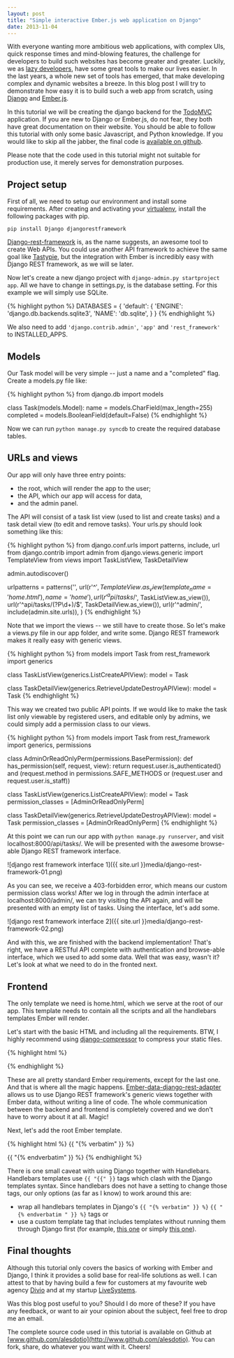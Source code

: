 ```yaml
---
layout: post
title: "Simple interactive Ember.js web application on Django"
date: 2013-11-04
---
```


With everyone wanting more ambitious web applications, with complex UIs, quick response times and mind-blowing features, the challenge for developers to build such websites has become greater and greater. Luckily, we as [lazy developers](http://developerexcuses.com/), have some great tools to make our lives easier. In the last years, a whole new set of tools has emerged, that make developing complex and dynamic websites a breeze. In this blog post I will try to demonstrate how easy it is to build such a web app from scratch, using [Django](https://www.djangoproject.com/) and [Ember.js](http://emberjs.com/).

In this tutorial we will be creating the django backend for the [TodoMVC](http://todomvc.com/) application. If you are new to Django or Ember.js, do not fear, they both have great documentation on their website. You should be able to follow this tutorial with only some basic Javascript, and Python knowledge. If you would like to skip all the jabber, the final code is [available on github](http://www.github.com/alesdotio).

Please note that the code used in this tutorial might not suitable for production use, it merely serves for demonstration purposes.


## Project setup

First of all, we need to setup our environment and install some requirements. After creating and activating your [virtualenv](http://docs.python-guide.org/en/latest/dev/virtualenvs/), install the following packages with pip.

	pip install Django djangorestframework

[Django-rest-framework](http://django-rest-framework.org/) is, as the name suggests, an awesome tool to create Web APIs. You could use another API framework to achieve the same goal like [Tastypie](http://django-tastypie.readthedocs.org/), but the integration with Ember is incredibly easy with Django REST framework, as we will se later.

Now let's create a new django project with ``django-admin.py startproject app``. All we have to change in settings.py, is the database setting. For this example we will simply use SQLite.

{% highlight python %}
DATABASES = {
    'default': {
        'ENGINE': 'django.db.backends.sqlite3',
        'NAME': 'db.sqlite',
    }
}
{% endhighlight %}

We also need to add ``'django.contrib.admin'``, ``'app'`` and ``'rest_framework'`` to INSTALLED_APPS.


## Models

Our Task model will be very simple -- just a name and a "completed" flag. Create a models.py file like:

{% highlight python %}
from django.db import models

class Task(models.Model):
    name = models.CharField(max_length=255)
    completed = models.BooleanField(default=False)
{% endhighlight %}

Now we can run ``python manage.py syncdb`` to create the required database tables.


## URLs and views

Our app will only have three entry points:
* the root, which will render the app to the user;
* the API, which our app will access for data,
* and the admin panel.

The API will consist of a task list view (used to list and create tasks) and a task detail view (to edit and remove tasks). Your urls.py should look something like this:

{% highlight python %}
from django.conf.urls import patterns, include, url
from django.contrib import admin
from django.views.generic import TemplateView
from views import TaskListView, TaskDetailView

admin.autodiscover()

urlpatterns = patterns('',
    url(r'^$', TemplateView.as_view(template_name='home.html'), name='home'),
    url(r'^api/tasks/$', TaskListView.as_view()),
    url(r'^api/tasks/(?P<pk>\d+)/$', TaskDetailView.as_view()),
    url(r'^admin/', include(admin.site.urls)),
)
{% endhighlight %}

Note that we import the views -- we still have to create those. So let's make a views.py file in our app folder, and write some. Django REST framework makes it really easy with generic views.

{% highlight python %}
from models import Task
from rest_framework import generics

class TaskListView(generics.ListCreateAPIView):
    model = Task

class TaskDetailView(generics.RetrieveUpdateDestroyAPIView):
    model = Task
{% endhighlight %}

This way we created two public API points. If we would like to make the task list only viewable by registered users, and editable only by admins, we could simply add a permission class to our views.

{% highlight python %}
from models import Task
from rest_framework import generics, permissions


class AdminOrReadOnlyPerm(permissions.BasePermission):
    def has_permission(self, request, view):
        return request.user.is_authenticated() and (request.method in permissions.SAFE_METHODS or (request.user and request.user.is_staff))


class TaskListView(generics.ListCreateAPIView):
    model = Task
    permission_classes = [AdminOrReadOnlyPerm]


class TaskDetailView(generics.RetrieveUpdateDestroyAPIView):
    model = Task
    permission_classes = [AdminOrReadOnlyPerm]
{% endhighlight %}

At this point we can run our app with ``python manage.py runserver``, and visit localhost:8000/api/tasks/. We will be presented with the awesome browse-able Django REST framework interface.

![django rest framework interface 1]({{ site.url }}media/django-rest-framework-01.png)

As you can see, we receive a 403-forbidden error, which means our custom permission class works! After we log in through the admin interface at localhost:8000/admin/, we can try visiting the API again, and will be presented with an empty list of tasks. Using the interface, let's add some.

![django rest framework interface 2]({{ site.url }}media/django-rest-framework-02.png)

And with this, we are finished with the backend implementation! That's right, we have a RESTful API complete with authentication and browse-able interface, which we used to add some data. Well that was easy, wasn't it? Let's look at what we need to do in the fronted next.


## Frontend

The only template we need is home.html, which we serve at the root of our app. This template needs to contain all the scripts and all the handlebars templates Ember will render.

Let's start with the basic HTML and including all the requirements. BTW, I highly recommend using [django-compressor](https://github.com/jezdez/django_compressor) to compress your static files.

{% highlight html %}
<!doctype html>
<html>
<head></head>
<body>
    <script src="http://code.jquery.com/jquery-1.10.2.min.js"></script>
    <script src="http://builds.emberjs.com/handlebars-1.0.0.js"></script>
    <script src="http://builds.emberjs.com/tags/v1.1.2/ember.min.js"></script>
    <script src="http://builds.emberjs.com/beta/ember-data.min.js"></script>
    <script src="http://cdnjs.cloudflare.com/ajax/libs/ember-data-django-rest-adapter/0.13.1/ember-data-django-rest-adapter.min.js"></script>
</body>
</html>
{% endhighlight %}

These are all pretty standard Ember requirements, except for the last one. And that is where all the magic happens. [Ember-data-django-rest-adapter](https://github.com/toranb/ember-data-django-rest-adapter/) allows us to use Django REST framework's generic views together with Ember data, without writing a line of code. The whole communication between the backend and frontend is completely covered and we don't have to worry about it at all. Magic!


Next, let's add the root Ember template.

{% highlight html %}
{{ "{% verbatim" }} %}
<script type="text/x-handlebars-template">
    {{ "{{" }}outlet}}
</script>
{{ "{% endverbatim" }} %}
{% endhighlight %}

There is one small caveat with using Django together with Handlebars. Handlebars templates use ``{{ "{{" }}`` tags which clash with the Django templates syntax. Since handlebars does not have a setting to change those tags, our only options (as far as I know) to work around this are:
 * wrap all handlebars templates in Django's ``{{ "{% verbatim" }} %}`` ``{{ "{% endverbatim " }} %}`` tags or
 * use a custom template tag that includes templates without running them through Django first (for example, [this one](https://github.com/niwibe/django-rawinclude) or simply [this one](https://gist.github.com/HenrikJoreteg/742160)).








## Final thoughts

Although this tutorial only covers the basics of working with Ember and Django, I think it provides a solid base for real-life solutions as well. I can attest to that by having build a few for customers at my favourite web agency [Divio](http://www.divio.ch) and at my startup [LiveSystems](http://www.livesystems.info).

Was this blog post useful to you? Should I do more of these? If you have any feedback, or want to air your opinion about the subject, feel free to drop me an email.

The complete source code used in this tutorial is available on Github at [www.github.com/alesdotio](http://www.github.com/alesdotio). You can fork, share, do whatever you want with it. Cheers!
